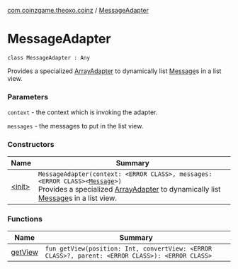 [com.coinzgame.theoxo.coinz](../index.md) / [MessageAdapter](.)

# MessageAdapter

`class MessageAdapter : Any`

Provides a specialized [ArrayAdapter](#) to dynamically list [Message](../-message/index.md)s in a list view.

### Parameters

`context` - the context which is invoking the adapter.

`messages` - the messages to put in the list view.

### Constructors

| Name | Summary |
|---|---|
| [&lt;init&gt;](-init-.md) | `MessageAdapter(context: <ERROR CLASS>, messages: <ERROR CLASS><`[`Message`](../-message/index.md)`>)`<br>Provides a specialized [ArrayAdapter](#) to dynamically list [Message](../-message/index.md)s in a list view. |

### Functions

| Name | Summary |
|---|---|
| [getView](get-view.md) | `fun getView(position: Int, convertView: <ERROR CLASS>?, parent: <ERROR CLASS>): <ERROR CLASS>` |
